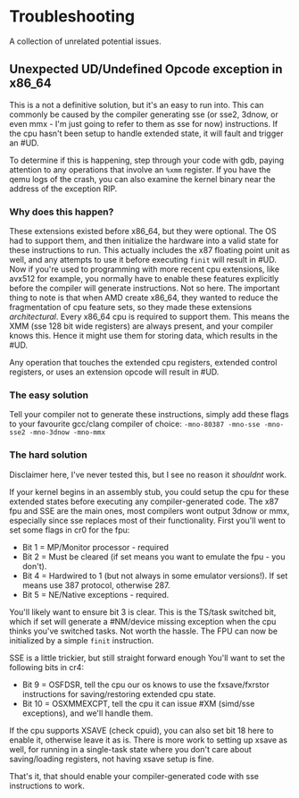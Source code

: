 # Troubleshooting

A collection of unrelated potential issues.

## Unexpected UD/Undefined Opcode exception in x86_64

This is a not a definitive solution, but it's an easy to run into.
This can commonly be caused by the compiler generating sse (or sse2, 3dnow, or even mmx - I'm just going to refer to them as sse for now) instructions.
If the cpu hasn't been setup to handle extended state, it will fault and trigger an #UD.

To determine if this is happening, step through your code with gdb, paying attention to any operations that involve an `%xmm` register.
If you have the qemu logs of the crash, you can also examine the kernel binary near the address of the exception RIP.

### Why does this happen?

These extensions existed before x86_64, but they were optional. The OS had to support them, and then initialize the hardware into a valid state for these
instructions to run. This actually includes the x87 floating point unit as well, and any attempts to use it before executing `finit` will result in #UD.
Now if you're used to programming with more recent cpu extensions, like avx512 for example, you normally have to enable these features explicitly before
the compiler will generate instructions. Not so here.
The important thing to note is that when AMD create x86_64, they wanted to reduce the fragmentation of cpu feature sets, so they made these extensions *architectural*. Every x86_64 cpu is required to support them.
This means the XMM (sse 128 bit wide registers) are always present, and your compiler knows this. Hence it might use them for storing data,
which results in the #UD.

Any operation that touches the extended cpu registers, extended control registers, or uses an extension opcode will result in #UD.

### The easy solution

Tell your compiler not to generate these instructions, simply add these flags to your favourite gcc/clang compiler of choice:
`-mno-80387 -mno-sse -mno-sse2 -mno-3dnow -mno-mmx`

### The hard solution

Disclaimer here, I've never tested this, but I see no reason it *shouldnt* work.

If your kernel begins in an assembly stub, you could setup the cpu for these extended states before executing any compiler-generated code.
The x87 fpu and SSE are the main ones, most compilers wont output 3dnow or mmx, especially since sse replaces most of their functionality.
First you'll went to set some flags in cr0 for the fpu:

* Bit 1 = MP/Monitor processor - required
* Bit 2 = Must be cleared (if set means you want to emulate the fpu - you don't).
* Bit 4 = Hardwired to 1 (but not always in some emulator versions!). If set means use 387 protocol, otherwise 287.
* Bit 5 = NE/Native exceptions - required.

You'll likely want to ensure bit 3 is clear. This is the TS/task switched bit, which if set will generate a #NM/device missing exception when the cpu thinks you've switched tasks. Not worth the hassle.
The FPU can now be initialized by a simple `finit` instruction.

SSE is a little trickier, but still straight forward enough
You'll want to set the following bits in cr4:

* Bit 9 = OSFDSR, tell the cpu our os knows to use the fxsave/fxrstor instructions for saving/restoring extended cpu state.
* Bit 10 = OSXMMEXCPT, tell the cpu it can issue #XM (simd/sse exceptions), and we'll handle them.

If the cpu supports XSAVE (check cpuid), you can also set bit 18 here to enable it, otherwise leave it as is.
There is more work to setting up xsave as well, for running in a single-task state where you don't care about saving/loading registers, not having xsave setup is fine.

That's it, that should enable your compiler-generated code with sse instructions to work.
